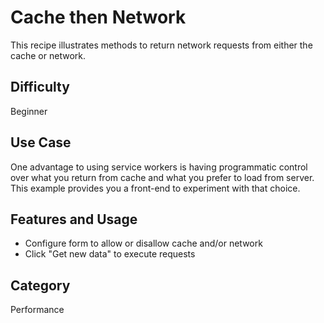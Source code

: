 # Cache then Network

This recipe illustrates methods to return network requests from either the cache or network.

## Difficulty
Beginner

## Use Case
One advantage to using service workers is having programmatic control over what you return from cache and what you prefer to load from server.  This example provides you a front-end to experiment with that choice.

## Features and Usage

- Configure form to allow or disallow cache and/or network
- Click "Get new data" to execute requests

## Category
Performance
